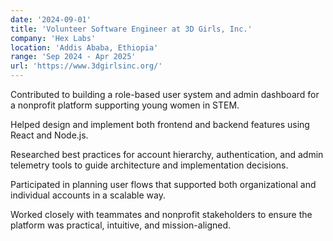 ```yaml
---
date: '2024-09-01'
title: 'Volunteer Software Engineer at 3D Girls, Inc.'
company: 'Hex Labs'
location: 'Addis Ababa, Ethiopia'
range: 'Sep 2024 - Apr 2025'
url: 'https://www.3dgirlsinc.org/'
---
```


Contributed to building a role-based user system and admin dashboard for a nonprofit platform supporting young women in STEM.

Helped design and implement both frontend and backend features using React and Node.js.

Researched best practices for account hierarchy, authentication, and admin telemetry tools to guide architecture and implementation decisions.

Participated in planning user flows that supported both organizational and individual accounts in a scalable way.

Worked closely with teammates and nonprofit stakeholders to ensure the platform was practical, intuitive, and mission-aligned.
